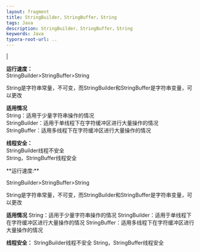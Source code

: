 ```yaml
---
layout: fragment
title: StringBuilder，StringBuffer，String
tags: Java
description: StringBuilder，StringBuffer，String
keywords: Java
typora-root-url: ..
---
```


| <p><strong>运行速度：</strong><br />
StringBuilder&gt;StringBuffer&gt;String</p>

<p>String是字符串常量，不可变，而StringBuilder和StringBuffer是字符串变量，可以更改</p>
<p><strong>适用情况</strong><br />
String：适用于少量字符串操作的情况<br />
StringBuilder：适用于单线程下在字符缓冲区进行大量操作的情况<br />
StringBuffer：适用多线程下在字符缓冲区进行大量操作的情况</p>
<p><strong>线程安全：</strong><br />
StringBuilder线程不安全<br />
String，StringBuffer线程安全</p>
**运行速度:**

StringBuilder>StringBuffer>String

String是字符串常量，不可变，而StringBuilder和StringBuffer是字符串变量，可以更改

**适用情况**
String：适用于少量字符串操作的情况
StringBuilder：适用于单线程下在字符缓冲区进行大量操作的情况
StringBuffer：适用多线程下在字符缓冲区进行大量操作的情况

**线程安全：**
StringBuilder线程不安全
String，StringBuffer线程安全

  
<!--stackedit_data:
eyJoaXN0b3J5IjpbODk5MTExNTU4XX0=
-->